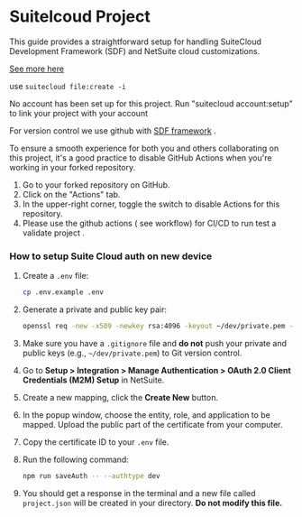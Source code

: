 # Suitelcoud Project

This guide provides a straightforward setup for handling SuiteCloud Development Framework (SDF) and NetSuite cloud customizations.


[See more here](https://www.npmjs.com/package/@oracle/suitecloud-cli)

use ```suitecloud file:create -i```

No account has been set up for this project. Run "suitecloud account:setup" to link your project with your account


For version control we use github with [SDF framework](https://docs.oracle.com/en/cloud/saas/netsuite/ns-online-help/chapter_4702622163.html#SuiteCloud-Development-Framework-Overview) . 

To ensure a smooth experience for both you and others collaborating on this project,
it's a good practice to disable GitHub Actions when you're working in your forked repository.

1. Go to your forked repository on GitHub.
2. Click on the "Actions" tab.
3. In the upper-right corner, toggle the switch to disable Actions for this repository.
4. Please use the github actions ( see workflow) for CI/CD to run test a validate project .


### How to setup Suite Cloud auth on new device 

1. Create a `.env` file:
    ```bash
    cp .env.example .env
    ```

2. Generate a private and public key pair:
    ```bash
    openssl req -new -x509 -newkey rsa:4096 -keyout ~/dev/private.pem -sigopt rsa_padding_mode:pss -sha256 -sigopt rsa_pss_saltlen:64 -out public.pem -nodes -days 365
    ```

3. Make sure you have a `.gitignore` file and **do not** push your private and public keys (e.g., `~/dev/private.pem`) to Git version control.

4. Go to **Setup > Integration > Manage Authentication > OAuth 2.0 Client Credentials (M2M) Setup** in NetSuite.

5. Create a new mapping, click the **Create New** button.

6. In the popup window, choose the entity, role, and application to be mapped. Upload the public part of the certificate from your computer.

7. Copy the certificate ID to your `.env` file.

8. Run the following command:
    ```bash
    npm run saveAuth -- --authtype dev
9. You should get a response in the terminal and a new file called `project.json` will be created in your directory. **Do not modify this file.**
